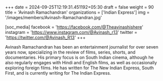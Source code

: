 +++
date = 2024-09-25T12:19:31.451192+05:30
draft = false
weight = 90
title = 'Avinash Ramachandran'
organizations = ['Indian Express']
img = '/images/members/Avinash-Ramachandran.jpg'

[soc_media]
facebook = 'https://facebook.com/@Theavinashishere'
instagram = 'https://www.instagram.com/@Avinash_r13'
twitter = 'https://twitter.com/@Avinash_R13'
+++

Avinash Ramachandran has been an entertainment journalist for over seven years now, specializing in the review of films, series, shorts, and documentaries. His primary focus is on South Indian cinema, although he also regularly engages with Hindi and English films, as well as occasionally exploring foreign films. He has written for The New Indian Express, South First, and is currently writing for The Indian Express.
